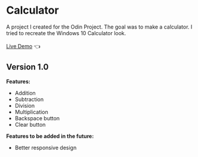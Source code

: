 # Calculator

A project I created for the Odin Project. The goal was to make a calculator. I tried to recreate the Windows 10 Calculator look.<br><br>
[Live Demo](https://o11899nine.github.io/calculator/) :point_left:

## Version 1.0

**Features:**
- Addition
- Subtraction
- Division
- Multiplication
- Backspace button
- Clear button

**Features to be added in the future:**
- Better responsive design

